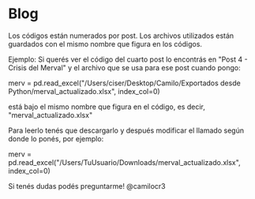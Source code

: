 # Blog
Los códigos están numerados por post.
Los archivos utilizados están guardados con el mismo nombre que figura en los códigos.

Ejemplo:
Si querés ver el código del cuarto post lo encontrás en "Post 4 - Crisis del Merval"
y el archivo que se usa para ese post cuando pongo:

merv = pd.read_excel("/Users/ciser/Desktop/Camilo/Exportados desde Python/merval_actualizado.xlsx",
                     index_col=0)

está bajo el mismo nombre que figura en el código, es decir, "merval_actualizado.xlsx"

Para leerlo tenés que descargarlo y después modificar el llamado según donde lo ponés, por ejemplo:

merv = pd.read_excel("/Users/TuUsuario/Downloads/merval_actualizado.xlsx",
                     index_col=0)
                    
Si tenés dudas podés preguntarme! @camilocr3          

